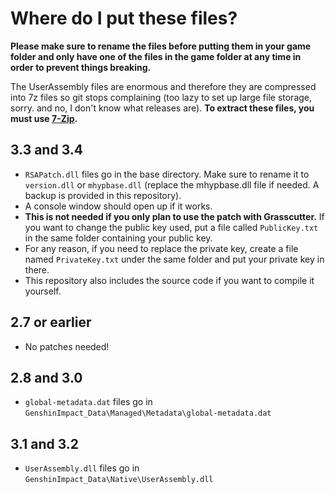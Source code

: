 # Where do I put these files?
**Please make sure to rename the files before putting them in your game folder and only have one of the files in the game folder at any time in order to prevent things breaking.**

The UserAssembly files are enormous and therefore they are compressed into 7z files so git stops complaining (too lazy to set up large file storage, sorry. and no, I don't know what releases are). **To extract these files, you must use [7-Zip](https://7-zip.org/).**

## 3.3 and 3.4
* `RSAPatch.dll` files go in the base directory. Make sure to rename it to `version.dll` or `mhypbase.dll` (replace the mhypbase.dll file if needed. A backup is provided in this repository).
* A console window should open up if it works.
* **This is not needed if you only plan to use the patch with Grasscutter.** If you want to change the public key used, put a file called `PublicKey.txt` in the same folder containing your public key.
* For any reason, if you need to replace the private key, create a file named `PrivateKey.txt` under the same folder and put your private key in there.
* This repository also includes the source code if you want to compile it yourself.

## 2.7 or earlier
* No patches needed!

## 2.8 and 3.0
* `global-metadata.dat` files go in `GenshinImpact_Data\Managed\Metadata\global-metadata.dat`

## 3.1 and 3.2
* `UserAssembly.dll` files go in `GenshinImpact_Data\Native\UserAssembly.dll`